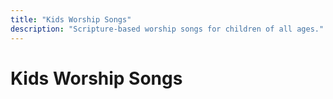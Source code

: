 ```yaml
---
title: "Kids Worship Songs"
description: "Scripture-based worship songs for children of all ages."
---
```


# Kids Worship Songs
